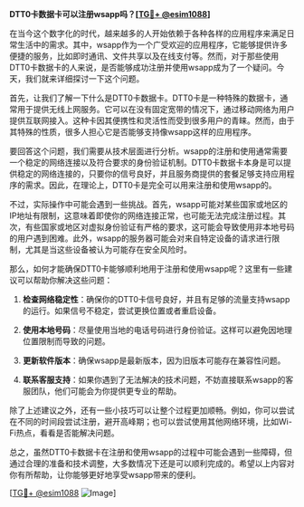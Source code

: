 **DTT0卡数据卡可以注册wsapp吗？[[TG💪+ @esim1088](https://t.me/s/esim1088)]**

在当今这个数字化的时代，越来越多的人开始依赖于各种各样的应用程序来满足日常生活中的需求。其中，wsapp作为一个广受欢迎的应用程序，它能够提供许多便捷的服务，比如即时通讯、文件共享以及在线支付等。然而，对于那些使用DTT0卡数据卡的人来说，是否能够成功注册并使用wsapp成为了一个疑问。今天，我们就来详细探讨一下这个问题。

首先，让我们了解一下什么是DTT0卡数据卡。DTT0卡是一种特殊的数据卡，通常用于提供无线上网服务。它可以在没有固定宽带的情况下，通过移动网络为用户提供互联网接入。这种卡因其便携性和灵活性而受到很多用户的青睐。然而，由于其特殊的性质，很多人担心它是否能够支持像wsapp这样的应用程序。

要回答这个问题，我们需要从技术层面进行分析。wsapp的注册和使用通常需要一个稳定的网络连接以及符合要求的身份验证机制。DTT0卡数据卡本身是可以提供稳定的网络连接的，只要你的信号良好，并且服务商提供的套餐足够支持应用程序的需求。因此，在理论上，DTT0卡是完全可以用来注册和使用wsapp的。

不过，实际操作中可能会遇到一些挑战。首先，wsapp可能对某些国家或地区的IP地址有限制，这意味着即使你的网络连接正常，也可能无法完成注册过程。其次，有些国家或地区对虚拟身份验证有严格的要求，这可能会导致使用非本地号码的用户遇到困难。此外，wsapp的服务器可能会对来自特定设备的请求进行限制，尤其是当这些设备被认为可能存在安全风险时。

那么，如何才能确保DTT0卡能够顺利地用于注册和使用wsapp呢？这里有一些建议可以帮助你解决这些问题：

1. **检查网络稳定性**：确保你的DTT0卡信号良好，并且有足够的流量支持wsapp的运行。如果信号不稳定，尝试更换位置或者重启设备。

2. **使用本地号码**：尽量使用当地的电话号码进行身份验证。这样可以避免因地理位置限制而导致的问题。

3. **更新软件版本**：确保wsapp是最新版本，因为旧版本可能存在兼容性问题。

4. **联系客服支持**：如果你遇到了无法解决的技术问题，不妨直接联系wsapp的客服团队，他们可能会为你提供更专业的帮助。

除了上述建议之外，还有一些小技巧可以让整个过程更加顺畅。例如，你可以尝试在不同的时间段尝试注册，避开高峰期；也可以尝试使用其他网络环境，比如Wi-Fi热点，看看是否能解决问题。

总之，虽然DTT0卡数据卡在注册和使用wsapp的过程中可能会遇到一些障碍，但通过合理的准备和技术调整，大多数情况下还是可以顺利完成的。希望以上内容对你有所帮助，让你能够更好地享受wsapp带来的便利。

[[TG💪+ @esim1088](https://t.me/s/esim1088) ![Image](https://i.postimg.cc/4NQfJmqS/Snipaste-2025-05-13-00-14-12.png)]